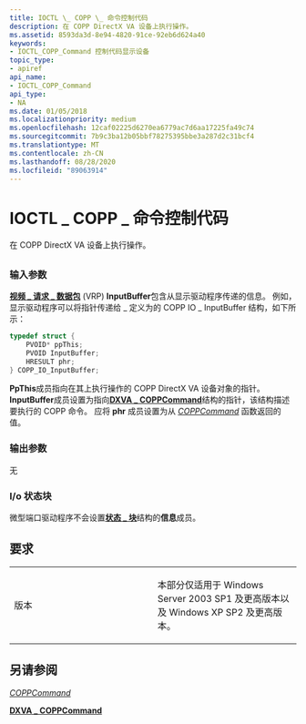 ```yaml
---
title: IOCTL \_ COPP \_ 命令控制代码
description: 在 COPP DirectX VA 设备上执行操作。
ms.assetid: 8593da3d-8e94-4820-91ce-92eb6d624a40
keywords:
- IOCTL_COPP_Command 控制代码显示设备
topic_type:
- apiref
api_name:
- IOCTL_COPP_Command
api_type:
- NA
ms.date: 01/05/2018
ms.localizationpriority: medium
ms.openlocfilehash: 12caf02225d6270ea6779ac7d6aa17225fa49c74
ms.sourcegitcommit: 7b9c3ba12b05bbf78275395bbe3a287d2c31bcf4
ms.translationtype: MT
ms.contentlocale: zh-CN
ms.lasthandoff: 08/28/2020
ms.locfileid: "89063914"
---
```

# <a name="ioctl_copp_command-control-code"></a>IOCTL \_ COPP \_ 命令控制代码


在 COPP DirectX VA 设备上执行操作。

## <span id="ddk_ioctl_copp_command_gg"></span><span id="DDK_IOCTL_COPP_COMMAND_GG"></span>


### <a name="span-idinput_parametersspanspan-idinput_parametersspanspan-idinput_parametersspaninput-parameters"></a><span id="Input_Parameters"></span><span id="input_parameters"></span><span id="INPUT_PARAMETERS"></span>输入参数

[**视频 \_ 请求 \_ 数据包**](/windows-hardware/drivers/ddi/video/ns-video-_video_request_packet) (VRP) **InputBuffer**包含从显示驱动程序传递的信息。 例如，显示驱动程序可以将指针传递给 \_ 定义为的 COPP IO \_ InputBuffer 结构，如下所示：

```cpp
typedef struct {
    PVOID* ppThis;
    PVOID InputBuffer;
    HRESULT phr;
} COPP_IO_InputBuffer;
```

**PpThis**成员指向在其上执行操作的 COPP DirectX VA 设备对象的指针。 **InputBuffer**成员设置为指向[**DXVA \_ COPPCommand**](/windows-hardware/drivers/ddi/dxva/ns-dxva-_dxva_coppcommand)结构的指针，该结构描述要执行的 COPP 命令。 应将 **phr** 成员设置为从 [*COPPCommand*](./coppcommand.md) 函数返回的值。

### <a name="span-idoutput_parametersspanspan-idoutput_parametersspanspan-idoutput_parametersspanoutput-parameters"></a><span id="Output_Parameters"></span><span id="output_parameters"></span><span id="OUTPUT_PARAMETERS"></span>输出参数

无

### <a name="span-idi_o_status_blockspanspan-idi_o_status_blockspanspan-idi_o_status_blockspanio-status-block"></a><span id="I_O_Status_Block"></span><span id="i_o_status_block"></span><span id="I_O_STATUS_BLOCK"></span>I/o 状态块

微型端口驱动程序不会设置[**状态 \_ 块**](/windows-hardware/drivers/ddi/video/ns-video-_status_block)结构的**信息**成员。

<a name="requirements"></a>要求
------------

<table>
<colgroup>
<col width="50%" />
<col width="50%" />
</colgroup>
<tbody>
<tr class="odd">
<td align="left"><p>版本</p></td>
<td align="left"><p>本部分仅适用于 Windows Server 2003 SP1 及更高版本以及 Windows XP SP2 及更高版本。</p></td>
</tr>
</tbody>
</table>

## <a name="span-idsee_alsospansee-also"></a><span id="see_also"></span>另请参阅


[*COPPCommand*](./coppcommand.md)

[**DXVA \_ COPPCommand**](/windows-hardware/drivers/ddi/dxva/ns-dxva-_dxva_coppcommand)

 

